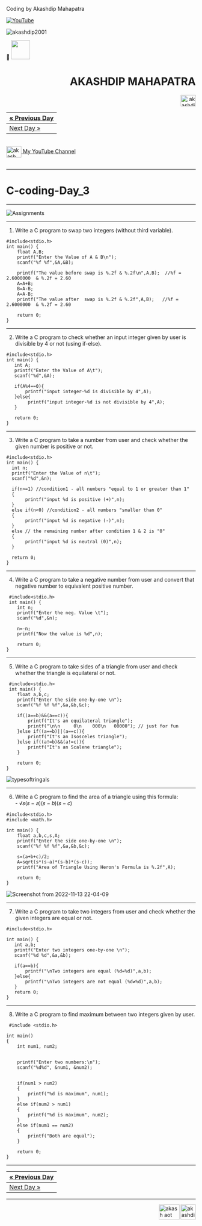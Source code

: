 Coding by Akashdip Mahapatra

[![YouTube](https://yt3.ggpht.com/7tPHyFi7-QyTnhpc484ZzTuRp0fZSY-CUuykvzuKdKYIwt0fmw98SWMqwRy_7pZ6LQzEYJlvXA=s88-c-k-c0x00ffffff-no-rj-mo)](https://www.youtube.com/channel/UCxvmp634YDc41xCWOdvWqoQ)

<p align="left"> <img src="https://komarev.com/ghpvc/?username=akashdip2001&label=Profile%20views&color=0e75b6&style=flat" alt="akashdip2001" /> </p>

 🔭 <img src="https://media.giphy.com/media/VgCDAzcKvsR6OM0uWg/giphy.gif" width="50">
 
<h1 align="right">AKASHDIP MAHAPATRA</h1>
<p align="right">
<a href="https://akashdip2001.github.io/linktree/" target="blank"><img align="center" src="https://raw.githubusercontent.com/rahuldkjain/github-profile-readme-generator/master/src/images/icons/Social/linked-in-alt.svg" alt="akashdip-mahapatra-330687204" height="30" width="40" /></a>
</p>

| <a href="https://akashdip2001.github.io/C-coding-Day_2/" class="previous">&laquo; Previous Day</a> <br/> |
|--------------------------------------------------------------------------------------|
| <a href="https://akashdip2001.github.io/404/" class="next">Next Day &raquo;</a> |

<br>
<a href="https://www.youtube.com/c/akash aot" target="blank"><img align="center" src="https://user-images.githubusercontent.com/81384987/209952974-0163b04e-ccae-4be5-844a-075ef85c43d2.png" alt="akash aot" height="30" width="40" /> My YouTube Channel</a>
<br>
<br>


---
# C-coding-Day_3
---

![Assignments](https://user-images.githubusercontent.com/81384987/201528266-ff46a95b-45fb-42c9-a33a-9801e1b0b1ce.png)


---
1) Write a C program to swap two integers (without third variable).
```
#include<stdio.h>
int main() {
    float A,B;
    printf("Enter the Value of A & B\n");
    scanf("%f %f",&A,&B);

    printf("The value before swap is %.2f & %.2f\n",A,B);  //%f = 2.6000000  & %.2f = 2.60
    A=A+B;
    B=A-B;
    A=A-B;
    printf("The value after  swap is %.2f & %.2f",A,B);   //%f = 2.6000000  & %.2f = 2.60
    
    return 0;
}

 ```
 ---
 2) Write a C program to check whether an input integer given by user is divisible by 4 or not (using if-else).
 ```
#include<stdio.h>
int main() {
    int A;
    printf("Enter the Value of A\t");
    scanf("%d",&A);

    if(A%4==0){
        printf("input integer-%d is divisible by 4",A);
    }else{
         printf("input integer-%d is not divisible by 4",A);
    }
    
    return 0;
}
```
---
3) Write a C program to take a number from user and check whether the given number is positive or not.
  ```
#include<stdio.h>
int main() {
    int n;
    printf("Enter the Value of n\t");
    scanf("%d",&n);

    if(n>=1) //condition1 - all numbers "equal to 1 or greater than 1"
    {
         printf("input %d is positive (+)",n);
    }
    else if(n<0) //condition2 - all numbers "smaller than 0"
    {
         printf("input %d is negative (-)",n);
    }
    else // the remaining number after condition 1 & 2 is "0"
    {
         printf("input %d is neutral (0)",n);
    }
    
    return 0;
}
   ```
---
4) Write a C program to take a negative number from user and convert that negative number to equivalent positive number.  
```   
 #include<stdio.h>
 int main() {
    int n;
    printf("Enter the neg. Value \t");
    scanf("%d",&n);

    n=-n;
    printf("Now the value is %d",n);
    
    return 0;
}
```   
---
5) Write a C program to take sides of a triangle from user and check whether the triangle is equilateral or not.
```
 #include<stdio.h>
 int main() {
    float a,b,c;
    printf("Enter the side one-by-one \n");
    scanf("%f %f %f",&a,&b,&c);

    if((a==b)&&(a==c)){
        printf("It's an equilateral triangle");
        printf("\n\n     0\n    000\n   00000"); // just for fun
    }else if((a==b)||(a==c)){
        printf("It's an Isosceles triangle");
    }else if((a!=b)&&(a!=c)){
        printf("It's an Scalene triangle");
    }
    
    return 0;
}
```
![typesoftringals](https://user-images.githubusercontent.com/81384987/201532170-645a8e9c-c20a-4e65-9a7f-ce5cc09da5fd.jpg)

---
6) Write a C program to find the area of a triangle using this formula: <br/>
           -  √𝑠(𝑠 − 𝑎)(𝑠 − 𝑏)(𝑠 − 𝑐)
``` 
#include<stdio.h>
#include <math.h>

int main() {
    float a,b,c,s,A;
    printf("Enter the side one-by-one \n");
    scanf("%f %f %f",&a,&b,&c);
    
    s=(a+b+c)/2;
    A=sqrt(s*(s-a)*(s-b)*(s-c));
    printf("Area of Triangle Using Heron's Formula is %.2f",A);
    
    return 0;
}
 ```
 
![Screenshot from 2022-11-13 22-04-09](https://user-images.githubusercontent.com/81384987/201533023-5ebaff93-e998-4f38-9633-daeaea914f38.png)

 ---
 7) Write a C program to take two integers from user and check whether the given integers are equal or not.
 ```
 #include<stdio.h>

 int main() {
    int a,b;
    printf("Enter two integers one-by-one \n");
    scanf("%d %d",&a,&b);
    
    if(a==b){
        printf("\nTwo integers are equal (%d=%d)",a,b);
    }else{
        printf("\nTwo integers are not equal (%d≠%d)",a,b);
    }
    return 0;
}
```
---
8) Write a C program to find maximum between two integers given by user.
```
 #include <stdio.h>

int main()
{
    int num1, num2;


    printf("Enter two numbers:\n");
    scanf("%d%d", &num1, &num2);


    if(num1 > num2)
    {
        printf("%d is maximum", num1);        
    }
    else if(num2 > num1)
    {
        printf("%d is maximum", num2);
    }
    else if(num1 == num2)
    {
        printf("Both are equal");
    }

    return 0;
}
```
---

| <a href="https://akashdip2001.github.io/C-coding-Day_2/" class="previous">&laquo; Previous Day</a> <br/> |
|--------------------------------------------------------------------------------------|
| <a href="https://akashdip2001.github.io/404/" class="next">Next Day &raquo;</a> |

---

<a href="https://akashdip2001.github.io/linktree/" target="blank"><img align="right" src="https://yt3.ggpht.com/7tPHyFi7-QyTnhpc484ZzTuRp0fZSY-CUuykvzuKdKYIwt0fmw98SWMqwRy_7pZ6LQzEYJlvXA=s88-c-k-c0x00ffffff-no-rj-mo" alt="akashdip2001" height="40" width="40" /></a>
<a href="https://www.youtube.com/c/akash aot" target="blank"><img align="right" src="https://user-images.githubusercontent.com/81384987/209952974-0163b04e-ccae-4be5-844a-075ef85c43d2.png" alt="akash aot" height="40" width="55" /></a>


